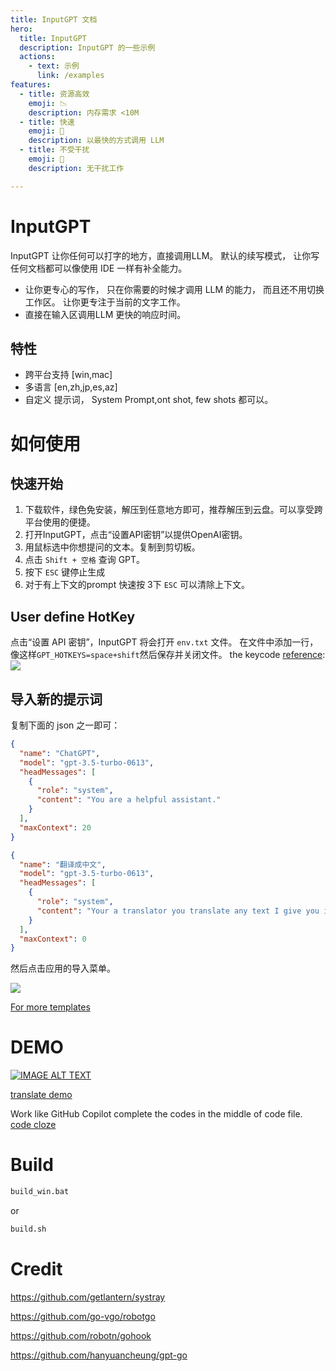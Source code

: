 ```yaml
---
title: InputGPT 文档
hero:
  title: InputGPT
  description: InputGPT 的一些示例
  actions:
    - text: 示例
      link: /examples
features:
  - title: 资源高效
    emoji: 📉
    description: 内存需求 <10M
  - title: 快速
    emoji: 🚀
    description: 以最快的方式调用 LLM
  - title: 不受干扰
    emoji: 🧘
    description: 无干扰工作

---
```


# InputGPT 
InputGPT 让你任何可以打字的地方，直接调用LLM。 默认的续写模式， 让你写任何文档都可以像使用 IDE 一样有补全能力。

* 让你更专心的写作， 只在你需要的时候才调用 LLM 的能力， 而且还不用切换工作区。 让你更专注于当前的文字工作。
* 直接在输入区调用LLM 更快的响应时间。

## 特性
*  跨平台支持 [win,mac]
*  多语言  [en,zh,jp,es,az]
*  自定义 提示词， System Prompt,ont shot, few shots 都可以。 

# 如何使用
## 快速开始
1. 下载软件，绿色免安装，解压到任意地方即可，推荐解压到云盘。可以享受跨平台使用的便捷。
1. 打开InputGPT，点击“设置API密钥”以提供OpenAI密钥。
1. 用鼠标选中你想提问的文本。复制到剪切板。
1. 点击 `Shift + 空格` 查询 GPT。
1. 按下 `ESC` 键停止生成
2. 对于有上下文的prompt 快速按 3下 `ESC` 可以清除上下文。

## User define HotKey 
点击“设置 API 密钥”，InputGPT 将会打开 `env.txt` 文件。
在文件中添加一行，像这样`GPT_HOTKEYS=space+shift`然后保存并关闭文件。
the keycode [reference](https://github.com/vcaesar/keycode/blob/main/keycode.go):
![](https://ipfs.ee/ipfs/QmaBtanJEmt8krtLLAL2zE9QYyNodQ7bvkRofNuWABaZmn/d6636a7b-cb75-494f-84ac-3935382544d8.png)

##  导入新的提示词

复制下面的 json 之一即可：
```json
{
  "name": "ChatGPT",
  "model": "gpt-3.5-turbo-0613",
  "headMessages": [
    {
      "role": "system",
      "content": "You are a helpful assistant."
    }
  ],
  "maxContext": 20
}
```

```json
{
  "name": "翻译成中文",
  "model": "gpt-3.5-turbo-0613",
  "headMessages": [
    {
      "role": "system",
      "content": "Your a translator you translate any text I give you into Chinese. Just give me the result, do not explain."
    }
  ],
  "maxContext": 0
}
```

然后点击应用的导入菜单。



![](https://ipfs.ee/ipfs/QmPW2FcmLvfZLbT5Ak6FYWRSc9FWJ5p3waQ4PrCPEzeH5R/6d498736-0911-460a-8fe2-8e91c8ca3340.png)

[For more templates](./prompts)

# DEMO
[![IMAGE ALT TEXT](http://img.youtube.com/vi/2EpdfYILbgQ/0.jpg)](https://www.youtube.com/watch?v=2EpdfYILbgQ "InputGTP DEMO")

[translate demo](https://ipfs.ee/ipfs/QmepH3EbP71zaXxaLAfQt2domXZxnb7HuaAkxT4jzhajmk/7c5ec8d0-a3d2-4d06-b649-316456390599.mp4)

Work like GitHub Copilot complete the codes in the middle of code file.
[code cloze](https://ipfs.ee/ipfs/QmRp351kZ9fB1y1k9vWCHJq3egG8wZT39LYeVr9RhzbkVU/a159ab5f-e308-4d02-8d64-9c02ea0fc48e.mp4)

# Build 
```cmd
build_win.bat
```
or
```bash
build.sh
```

# Credit

https://github.com/getlantern/systray

https://github.com/go-vgo/robotgo

https://github.com/robotn/gohook

https://github.com/hanyuancheung/gpt-go
